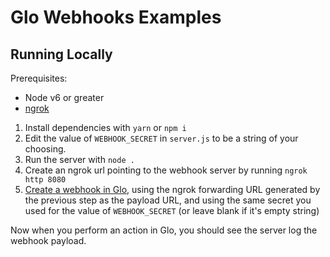 # Glo Webhooks Examples

## Running Locally
Prerequisites:
- Node v6 or greater
- [ngrok](https://ngrok.com/)

1. Install dependencies with `yarn` or `npm i`
2. Edit the value of `WEBHOOK_SECRET` in `server.js` to be a string of your choosing.
3. Run the server with `node .`
4. Create an ngrok url pointing to the webhook server by running `ngrok http 8080`
5. [Create a webhook in Glo](https://support.gitkraken.com/webhooks/set-up), using the ngrok forwarding URL generated by the previous step as the payload URL, and using the same secret you used for the value of `WEBHOOK_SECRET` (or leave blank if it's empty string)

Now when you perform an action in Glo, you should see the server log the webhook payload.
